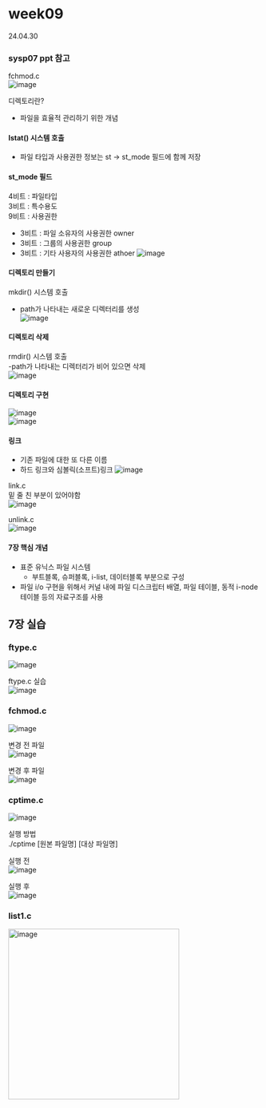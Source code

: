 # week09
24.04.30  

### sysp07 ppt 참고
fchmod.c  
![image](https://github.com/Kimra0467/SystemP/assets/87680279/0a72703c-4afc-4a43-ac9a-371279b083b5)  

디렉토리란?
- 파일을 효율적 관리하기 위한 개념

#### Istat() 시스템 호출  
- 파일 타입과 사용권한 정보는 st -> st_mode 필드에 함께 저장

#### st_mode 필드  
4비트 : 파일타입  
3비트 : 특수용도  
9비트 : 사용권한  
  - 3비트 : 파일 소유자의 사용권한 owner
  - 3비트 : 그룹의 사용권한 group
  - 3비트 : 기타 사용자의 사용권한 athoer
![image](https://github.com/Kimra0467/SystemP/assets/87680279/f4d12852-d541-4828-9aad-f56e8461b88f)
  
#### 디렉토리 만들기  
mkdir() 시스템 호출  
- path가 나타내는 새로운 디렉터리를 생성  
![image](https://github.com/Kimra0467/SystemP/assets/87680279/539c572d-1339-46e8-a9d6-eb3d4b1f83c3)  

#### 디렉토리 삭제  
rmdir() 시스템 호출  
-path가 나타내는 디렉터리가 비어 있으면 삭제  
![image](https://github.com/Kimra0467/SystemP/assets/87680279/98561280-334d-49b4-84e1-e279a6976a73)  

#### 디렉토리 구현  
![image](https://github.com/Kimra0467/SystemP/assets/87680279/2d17d6ba-bb46-416d-836c-f5f36cf45b57)  
![image](https://github.com/Kimra0467/SystemP/assets/87680279/53433f2d-6e65-4732-a527-ae71ee3e040f)  

#### 링크
- 기존 파일에 대한 또 다른 이름
- 하드 링크와 심볼릭(소프트)링크
![image](https://github.com/Kimra0467/SystemP/assets/87680279/4c1b86be-e4ca-4ac0-85bf-aec563272672)
  
link.c  
밑 줄 친 부분이 있어야함  
![image](https://github.com/Kimra0467/SystemP/assets/87680279/a3a576a4-b432-4ee7-8cb2-49e0cc3073d8)  

unlink.c  
![image](https://github.com/Kimra0467/SystemP/assets/87680279/39d6da97-9afa-45a3-b798-8418f05e575a)  

#### 7장 핵심 개념
- 표준 유닉스 파일 시스템
  - 부트블록, 슈퍼블록, i-list, 데이터블록 부분으로 구성
- 파일 i/o 구현을 위해서 커널 내에 파일 디스크립터 배열, 파일 테이블, 동적 i-node 테이블 등의 자료구조를 사용

## 7장 실습

### ftype.c  
![image](https://github.com/Kimra0467/SystemP/assets/87680279/042b5930-b192-4e73-a8e5-bd566e1b3785)  

ftype.c 실습  
![image](https://github.com/Kimra0467/SystemP/assets/87680279/a129f80f-dbb1-4aaa-b26a-6a94e2e5a912)  


### fchmod.c  
![image](https://github.com/Kimra0467/SystemP/assets/87680279/8abd6ba3-70fb-4a28-882a-519abe82735f)  
  
변경 전 파일  
![image](https://github.com/Kimra0467/SystemP/assets/87680279/4f5abeaf-9f29-48e3-9fb1-5212d09a261b)  
  
변경 후 파일  
![image](https://github.com/Kimra0467/SystemP/assets/87680279/3f2761d5-c9d8-40bd-b89b-d7da3645a0d7)  



### cptime.c  
![image](https://github.com/Kimra0467/SystemP/assets/87680279/d02d472a-66e5-42ad-9eed-751f6d642466)  
  
실행 방법  
./cptime [원본 파일명] [대상 파일명]  

실행 전  
![image](https://github.com/Kimra0467/SystemP/assets/87680279/6672c4fb-dffc-4075-8ee3-227575aea0e6)  

실행 후  
![image](https://github.com/Kimra0467/SystemP/assets/87680279/3e4063d7-82ea-444c-9f4a-e3e23d4aa962)  

### list1.c
<img width="342" alt="image" src="https://github.com/Kimra0467/SystemP/assets/87680279/0e08a19f-50d5-4a44-837c-ddcae2e508e5">



